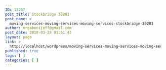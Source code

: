```yaml
---
ID: 13257
post_title: Stockbridge 30281
post_name: >
  moving-services-moving-services-moving-services-stockbridge-30281
author: mrgabonijeff@gmail.com
post_date: 2018-03-28 01:51:43
layout: page
link: >
  http://localhost/wordpress/moving-services-moving-services-moving-services-stockbridge-30281/
published: true
tags: [ ]
categories: [ ]
---
```

